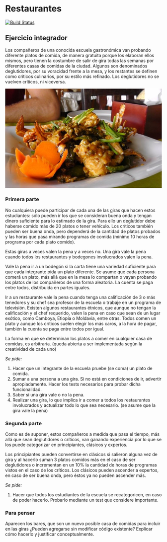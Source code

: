 # Restaurantes
 
[![Build Status](https://github.com/wollok/EjercicioIntegradorRestaurantes/actions/workflows/ci.yml/badge.svg)](https://github.com/wollok/EjercicioIntegradorRestaurantes/actions/workflows/ci.yml)


## Ejercicio integrador

Los compañeros de una conocida escuela gastronómica van probando diferente platos de comida, de manera gratuita porque los elaboran ellos mismos, pero tienen la costumbre de salir de gira todas las semanas por diferentes casas de comidas de la ciudad. Algunos son denominados deglutidores, por su voracidad frente a la mesa, y los restantes se definen como críticos culinarios, por su estilo más refinado. Los deglutidores no se vuelven críticos, ni viceversa.

![menu](menu.JPG)
### Primera parte
No cualquiera puede participar de cada una de las giras que hacen estos estudiantes: sólo pueden ir los que se consideran buena onda y tengan dinero suficiente para lo estimado de la gira. Para ello un deglutidor debe haberse comido más de 20 platos o tener vehículo. Los críticos también pueden ser buena onda, pero dependerá de la cantidad de platos probados y las horas que pasa mirando programas de comida (mínimo 10 horas de programa por cada plato comido). 

Estas giras a veces valen la pena y a veces no. Una gira vale la pena cuando todos los restaurantes y bodegones involucrados valen la pena. 

Vale la pena ir a un bodegón si la carta tiene una variedad suficiente para que cada integrante pida un plato diferente. Se asume que cada persona comerá un plato, más allá que en la mesa lo compartan o vayan probando los platos de los compañeros de una forma aleatoria. La cuenta se paga entre todos, distribuida en partes iguales. 

Ir a un restaurante vale la pena cuando tenga una calificación de 3 o más tenedores y su chef sea profesor de la escuela o trabaje en un programa de televisión. Existen algunos restaurantes étnicos, que aunque no tengan la calificación y el chef requerido, valen la pena en caso que sean de un lugar exótico, como Camboya, Etiopía o Moldavia, entre otras. Todos comen un plato y aunque los críticos suelen elegir los más caros, a la hora de pagar, también la cuenta se paga entre todos por igual. 

La forma en que se determinan los platos a comer en cualquier casa de comidas, es arbitraria. (queda abierta a ser implementada según la creatividad de cada uno)

*Se pide:*

1. Hacer que un integrante de la escuela pruebe (se coma) un plato de comida.
2. Sumar a una persona a una gira. Si no está en condiciones de ir, advertir apropiadamente. Hacer los tests necesarios para probar dicha funcionalidad. 
3. Saber si una gira vale o no la pena.
4. Realizar una gira, lo que implica ir a comer a todos los restaurantes involucrados y actualizar todo lo que sea necesario. (se asume que la gira vale la pena)

### Segunda parte
Como es de suponer, estos compañeros a medida que pasa el tiempo, más allá que sean deglutidores o críticos, van ganando experiencia por lo que se los puede categorizar en principiantes, clásicos y expertos. 

Los principiantes pueden convertirse en clásicos si salieron alguna vez de gira y al hacerlo suman 3 platos comidos más en el caso de ser deglutidores o incrementan en un 10% la cantidad de horas de programas vistos en el caso de los críticos. Los clásicos pueden ascender a expertos, en caso de ser buena onda, pero éstos ya no pueden ascender más. 

*Se pide:*

1. Hacer que todos los estudiantes de la escuela se recategoricen, en caso de poder hacerlo. Probarlo mediante un test que considere importante.

### Para pensar
Aparecen los bares, que son un nuevo posible casa de comidas para incluir en las giras ¿Pueden agregarse sin modificar código existente? Explicar cómo hacerlo y justificar conceptualmente.

